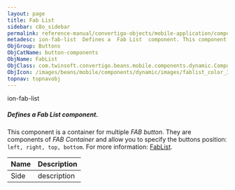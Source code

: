 ```yaml
---
layout: page
title: Fab List
sidebar: c8o_sidebar
permalink: reference-manual/convertigo-objects/mobile-application/components/button-components/fab-list/
metadesc: ion-fab-list  Defines a  Fab List  component. This component is a container for multiple  FAB button . They are components of  FAB Container  and allo
ObjGroup: Buttons
ObjCatName: button-components
ObjName: FabList
ObjClass: com.twinsoft.convertigo.beans.mobile.components.dynamic.ComponentManager$1
ObjIcon: /images/beans/mobile/components/dynamic/images/fablist_color_32x32.png
topnav: topnavobj
---
```

ion-fab-list
##### Defines a <i>Fab List</i> component.
This component is a container for multiple <i>FAB button</i>. They are components of <i>FAB Container</i> and allow you to specify the buttons position: <code>left, right, top, bottom</code>.
 For more information: <a href='https://ionicframework.com/docs/v3/api/components/fab/FabList/' target='_blank'>FabList</a>.

Name | Description 
--- | ---
Side | description

